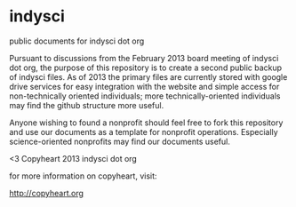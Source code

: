 indysci
=======

public documents for indysci dot org


Pursuant to discussions from the February 2013 board meeting of indysci dot org, the purpose of this repository 
is to create a second public backup of indysci files.  As of 2013 the primary files are currently stored with google
drive services for easy integration with the website and simple access for non-technically oriented individuals; 
more technically-oriented individuals may find the github structure more useful.

Anyone wishing to found a nonprofit should feel free to fork this repository and use our documents as a template
for nonprofit operations.  Especially science-oriented nonprofits may find our documents useful.

<3 Copyheart 2013 indysci dot org

for more information on copyheart, visit:

http://copyheart.org
